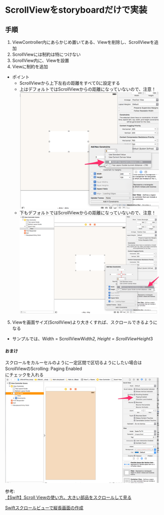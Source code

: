 # ScrollViewをstoryboardだけで実装

## 手順
1. ViewController内にあらかじめ置いてある、Viewを削除し、ScrollViewを追加
2. ScrollViewには制約は特につけない
3. ScrollView内に、Viewを設置
4. Viewに制約を追加
  - ポイント
    - ScrollViewから上下左右の距離をすべて0に設定する
    - 上はデフォルトではScrollViewからの距離になっていないので、注意！
      ![参考画像](./1.png)  
    - 下もデフォルトではScrollViewからの距離になっていないので、注意！
      ![参考画像](./2.png)  
5. Viewを画面サイズ(ScrollView)より大きくすれば、スクロールできるようになる  
  - サンプルでは、Width = ScrollViewWidth*2, Height = ScrollViewHeight*3

#### おまけ
スクロールをカルーセルのように一定区間で区切るようにしたい場合は  
ScrollViewのScrolling: Paging Enabled  
にチェックを入れる
![参考画像](./3.png)



参考:  
[【Swift】Scroll Viewの使い方。大きい部品をスクロールして見る](http://hajihaji-lemon.com/smartphone/swift/uiscrollview/)  


[Swiftスクロールビューで縦長画面の作成](http://qiita.com/kawasakiatsushi/items/2fdfbcdeff402edaf015)
